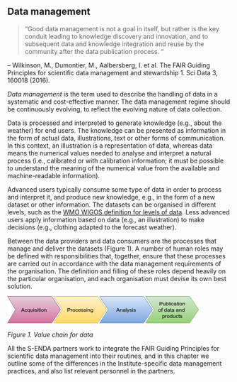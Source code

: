 ## Data management
> “Good data management is not a goal in itself, but rather is the key conduit leading to knowledge discovery and innovation, and to subsequent data and knowledge integration and reuse by the community after the data publication process. “
> 
– Wilkinson, M., Dumontier, M., Aalbersberg, I. et al. The FAIR Guiding Principles for scientific data management and stewardship 1. Sci Data 3, 160018 (2016).

*Data management* is the term used to describe the handling of data in a systematic and cost-effective manner. The data management regime should be continuously evolving, to reflect the evolving nature of data collection.

Data is processed and interpreted to generate knowledge (e.g., about the weather) for end users. The knowledge can be presented as information in the form of actual data, illustrations, text or other forms of communication. In this context, an illustration is a representation of data, whereas data means the numerical values needed to analyse and interpret a natural process (i.e., calibrated or with calibration information; it must be possible to understand the meaning of the numerical value from the available and machine-readable information).

Advanced users typically consume some type of data in order to process and interpret it, and produce new knowledge, e.g., in the form of a new dataset or other information. The datasets can be organised in different levels, such as the [WMO WIGOS definition for levels of data](https://codes.wmo.int/wmdr/_SourceOfObservation). Less advanced users apply information based on data (e.g., an illustration) to make decisions (e.g., clothing adapted to the forecast weather).

Between the data providers and data consumers are the processes that manage and deliver the datasets (Figure 1). A number of human roles may be defined with responsibilities that, together, ensure that these processes are carried out in accordance with the data management requirements of the organisation. The definition and filling of these roles depend heavily on the particular organisation, and each organisation must devise its own best solution.

![value_chain](src/value_chain.png)

*Figure 1. Value chain for data*

All the S-ENDA partners work to integrate the FAIR Guiding Principles for scientific data management into their routines, and in this chapter we outline some of the differences in the Institute-specific data management practices, and also list relevant personnel in the partners.
